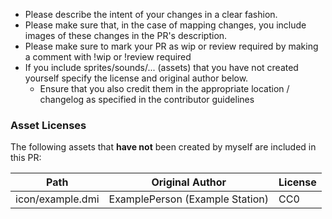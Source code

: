 * Please describe the intent of your changes in a clear fashion.
* Please make sure that, in the case of mapping changes, you include images of these changes in the PR's description.
* Please make sure to mark your PR as wip or review required by making a comment with !wip or !review required
* If you include sprites/sounds/... (assets) that you have not created yourself specify the license and original author below.
  * Ensure that you also credit them in the appropriate location / changelog as specified in the contributor guidelines

### Asset Licenses
The following assets that **have not** been created by myself are included in this PR:

| Path | Original Author | License |
| --- | --- | --- |
| icon/example.dmi | ExamplePerson (Example Station) | CC0 |
